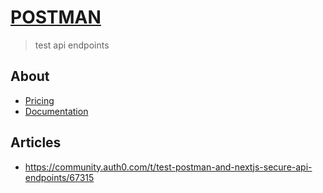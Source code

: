 # [POSTMAN](https://www.postman.com/)
> test api endpoints

## About
- [Pricing](https://www.postman.com/pricing/)
- [Documentation](https://learning.postman.com/docs/getting-started/introduction/)

## Articles
- https://community.auth0.com/t/test-postman-and-nextjs-secure-api-endpoints/67315
